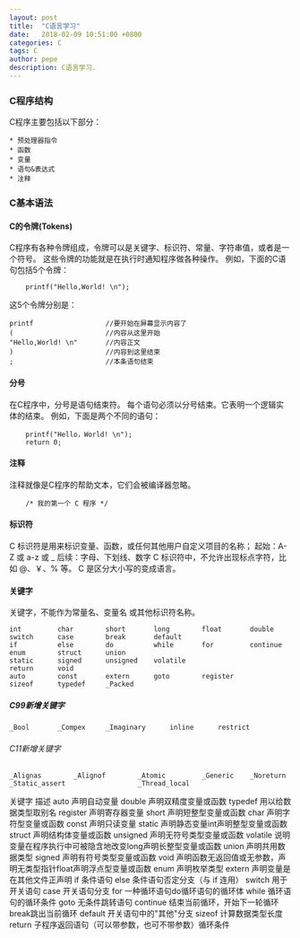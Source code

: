 ```yaml
---
layout: post
title:  "C语言学习"
date:   2018-02-09 10:51:00 +0800
categories: C
tags: C
author: pepe
description: C语言学习.
---
```


### C程序结构
C程序主要包括以下部分：

    * 预处理器指令
    * 函数
    * 变量
    * 语句&表达式
    * 注释

### C基本语法

#### C的令牌(Tokens)
C程序有各种令牌组成，令牌可以是关键字、标识符、常量、字符串值，或者是一个符号。
这些令牌的功能就是在执行时通知程序做各种操作。
例如，下面的C语句包括5个令牌：
```
    printf("Hello,World! \n");
```
这5个令牌分别是：
```
printf                  //要开始在屏幕显示内容了
(                       //内容从这里开始
"Hello,World! \n"       //内容正文
)                       //内容到这里结束
;                       //本条语句结束
```
#### 分号
在C程序中，分号是语句结束符。
每个语句必须以分号结束。它表明一个逻辑实体的结束。
例如，下面是两个不同的语句：
```
    printf("Hello，World! \n");
    return 0;
```

#### 注释
注释就像是C程序的帮助文本，它们会被编译器忽略。
```
    /* 我的第一个 C 程序 */
```

#### 标识符
C 标识符是用来标识变量、函数，或任何其他用户自定义项目的名称；
起始：A-Z 或 a-z 或 _
后续：字母、下划线、数字
C 标识符中，不允许出现标点字符，比如 @、￥、% 等。
C 是区分大小写的变成语言。

#### 关键字
关键字，不能作为常量名、变量名 或其他标识符名称。

    int         char        short       long        float       double
    switch      case        break       default
    if          else        do          while       for         continue   
    enum        struct      union       
    static      signed      unsigned    volatile
    return      void
    auto        const       extern      goto        register
    sizeof      typedef     _Packed  

##### C99新增关键字

    _Bool       _Compex     _Imaginary      inline      restrict
    
###### C11新增关键字

    _Alignas        _Alignof        _Atomic         _Generic    _Noreturn   
    _Static_assert                  _Thread_local


关键字	    描述
auto	    声明自动变量
double	    声明双精度变量或函数
typedef	    用以给数据类型取别名
register	声明寄存器变量
short	    声明短整型变量或函数
char	    声明字符型变量或函数
const	    声明只读变量
static	    声明静态变量int声明整型变量或函数
struct	    声明结构体变量或函数
unsigned	声明无符号类型变量或函数
volatile	说明变量在程序执行中可被隐含地改变long声明长整型变量或函数
union	    声明共用数据类型
signed	    声明有符号类型变量或函数
void	    声明函数无返回值或无参数，声明无类型指针float声明浮点型变量或函数
enum	    声明枚举类型
extern	    声明变量是在其他文件正声明
if	        条件语句
else	    条件语句否定分支（与 if 连用）
switch	    用于开关语句
case	    开关语句分支
for	        一种循环语句do循环语句的循环体
while	    循环语句的循环条件
goto	    无条件跳转语句
continue	结束当前循环，开始下一轮循环break跳出当前循环
default	    开关语句中的"其他"分支
sizeof	    计算数据类型长度
return	    子程序返回语句（可以带参数，也可不带参数）循环条件











